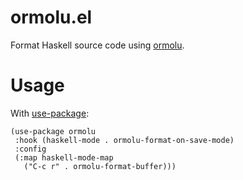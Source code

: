 # ormolu.el

Format Haskell source code using [ormolu](https://github.com/tweag/ormolu).

# Usage

With [use-package](https://github.com/jwiegley/use-package/):

```elisp
(use-package ormolu
 :hook (haskell-mode . ormolu-format-on-save-mode)
 :config
 (:map haskell-mode-map
   ("C-c r" . ormolu-format-buffer)))
```
